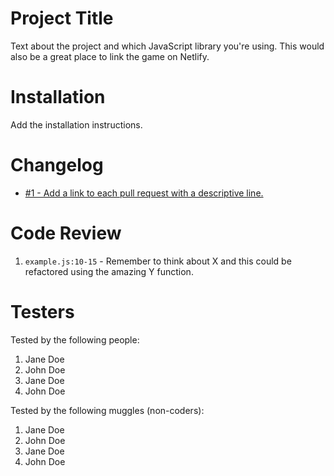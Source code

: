 # Project Title

Text about the project and which JavaScript library you're using. This would also be a great place to link the game on Netlify.

# Installation

Add the installation instructions.

# Changelog

-   [#1 - Add a link to each pull request with a descriptive line.](#1)

# Code Review

1. `example.js:10-15` - Remember to think about X and this could be refactored using the amazing Y function.

# Testers

Tested by the following people:

1. Jane Doe
2. John Doe
3. Jane Doe
4. John Doe

Tested by the following muggles (non-coders):

1. Jane Doe
2. John Doe
3. Jane Doe
4. John Doe
